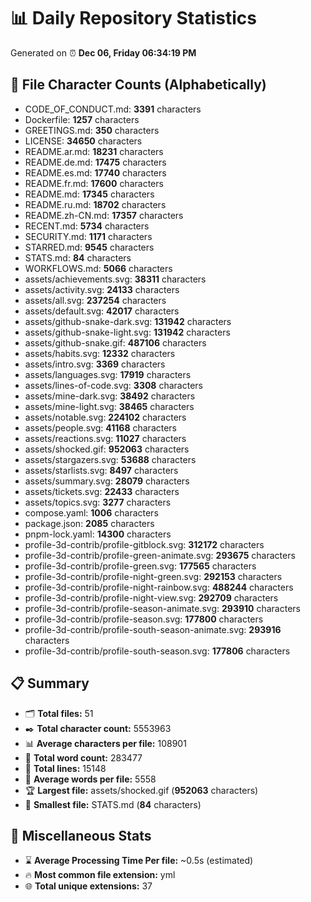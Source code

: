 # 📊 Daily Repository Statistics
Generated on ⏰ **Dec 06, Friday 06:34:19 PM**

## 📂 File Character Counts (Alphabetically)
- CODE_OF_CONDUCT.md: **3391** characters
- Dockerfile: **1257** characters
- GREETINGS.md: **350** characters
- LICENSE: **34650** characters
- README.ar.md: **18231** characters
- README.de.md: **17475** characters
- README.es.md: **17740** characters
- README.fr.md: **17600** characters
- README.md: **17345** characters
- README.ru.md: **18702** characters
- README.zh-CN.md: **17357** characters
- RECENT.md: **5734** characters
- SECURITY.md: **1171** characters
- STARRED.md: **9545** characters
- STATS.md: **84** characters
- WORKFLOWS.md: **5066** characters
- assets/achievements.svg: **38311** characters
- assets/activity.svg: **24133** characters
- assets/all.svg: **237254** characters
- assets/default.svg: **42017** characters
- assets/github-snake-dark.svg: **131942** characters
- assets/github-snake-light.svg: **131942** characters
- assets/github-snake.gif: **487106** characters
- assets/habits.svg: **12332** characters
- assets/intro.svg: **3369** characters
- assets/languages.svg: **17919** characters
- assets/lines-of-code.svg: **3308** characters
- assets/mine-dark.svg: **38492** characters
- assets/mine-light.svg: **38465** characters
- assets/notable.svg: **224102** characters
- assets/people.svg: **41168** characters
- assets/reactions.svg: **11027** characters
- assets/shocked.gif: **952063** characters
- assets/stargazers.svg: **53688** characters
- assets/starlists.svg: **8497** characters
- assets/summary.svg: **28079** characters
- assets/tickets.svg: **22433** characters
- assets/topics.svg: **3277** characters
- compose.yaml: **1006** characters
- package.json: **2085** characters
- pnpm-lock.yaml: **14300** characters
- profile-3d-contrib/profile-gitblock.svg: **312172** characters
- profile-3d-contrib/profile-green-animate.svg: **293675** characters
- profile-3d-contrib/profile-green.svg: **177565** characters
- profile-3d-contrib/profile-night-green.svg: **292153** characters
- profile-3d-contrib/profile-night-rainbow.svg: **488244** characters
- profile-3d-contrib/profile-night-view.svg: **292709** characters
- profile-3d-contrib/profile-season-animate.svg: **293910** characters
- profile-3d-contrib/profile-season.svg: **177800** characters
- profile-3d-contrib/profile-south-season-animate.svg: **293916** characters
- profile-3d-contrib/profile-south-season.svg: **177806** characters

## 📋 Summary
- 🗂️ **Total files:** 51
- ✒️ **Total character count:** 5553963
- 📊 **Average characters per file:** 108901
- 📝 **Total word count:** 283477
- 🧾 **Total lines:** 15148
- 📐 **Average words per file:** 5558
- 🏆 **Largest file:** assets/shocked.gif (**952063** characters)
- 🥉 **Smallest file:** STATS.md (**84** characters)

## 🌟 Miscellaneous Stats
- ⌛ **Average Processing Time Per file:** ~0.5s (estimated)
- 🔥 **Most common file extension:** yml
- 🌐 **Total unique extensions:** 37
